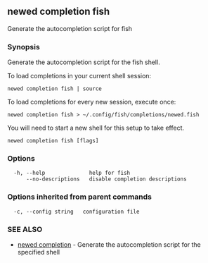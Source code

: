 ## newed completion fish

Generate the autocompletion script for fish

### Synopsis

Generate the autocompletion script for the fish shell.

To load completions in your current shell session:

	newed completion fish | source

To load completions for every new session, execute once:

	newed completion fish > ~/.config/fish/completions/newed.fish

You will need to start a new shell for this setup to take effect.


```
newed completion fish [flags]
```

### Options

```
  -h, --help              help for fish
      --no-descriptions   disable completion descriptions
```

### Options inherited from parent commands

```
  -c, --config string   configuration file
```

### SEE ALSO

* [newed completion](newed_completion.md)	 - Generate the autocompletion script for the specified shell

